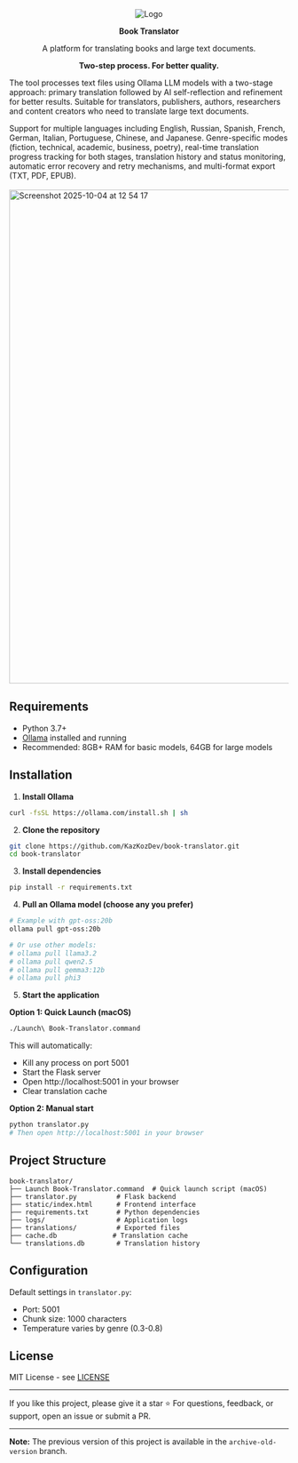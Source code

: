 <div align="center">
  <img src="https://github.com/user-attachments/assets/f62278a1-ec33-4096-aa13-a855dd7bda4f" alt="Logo">
  <br> 
</div>
<div align="center">
<p><strong>Book Translator</strong></p>
  <p>A platform for translating books and large text documents.</p>
  <p><strong>Two-step process. For better quality.</strong></p>
</div>
  <p>The tool processes text files using Ollama LLM models with a two-stage approach: primary translation followed by AI self-reflection and refinement for better results. Suitable for translators, publishers, authors, researchers and content creators who need to translate large text documents.</p>
Support for multiple languages including English, Russian, Spanish, French, German, Italian, Portuguese, Chinese, and Japanese.  Genre-specific modes (fiction, technical, academic, business, poetry), real-time translation progress tracking for both stages, translation history and status monitoring, automatic error recovery and retry mechanisms, and multi-format export (TXT, PDF, EPUB).  <br>   <br> 

<img width="1191" height="889" alt="Screenshot 2025-10-04 at 12 54 17" src="https://github.com/user-attachments/assets/35838c1c-26be-4594-a759-dbaa76a9494f" />

## Requirements

- Python 3.7+
- [Ollama](https://ollama.ai/) installed and running
- Recommended: 8GB+ RAM for basic models, 64GB for large models

## Installation

1. **Install Ollama**
```bash
curl -fsSL https://ollama.com/install.sh | sh
```

2. **Clone the repository**
```bash
git clone https://github.com/KazKozDev/book-translator.git
cd book-translator
```

3. **Install dependencies**
```bash
pip install -r requirements.txt
```

4. **Pull an Ollama model (choose any you prefer)**
```bash
# Example with gpt-oss:20b
ollama pull gpt-oss:20b

# Or use other models:
# ollama pull llama3.2
# ollama pull qwen2.5
# ollama pull gemma3:12b
# ollama pull phi3
```

5. **Start the application**

**Option 1: Quick Launch (macOS)**
```bash
./Launch\ Book-Translator.command
```
This will automatically:
- Kill any process on port 5001
- Start the Flask server
- Open http://localhost:5001 in your browser
- Clear translation cache

**Option 2: Manual start**
```bash
python translator.py
# Then open http://localhost:5001 in your browser
```

## Project Structure

```
book-translator/
├── Launch Book-Translator.command  # Quick launch script (macOS)
├── translator.py          # Flask backend
├── static/index.html      # Frontend interface
├── requirements.txt       # Python dependencies
├── logs/                  # Application logs
├── translations/          # Exported files
├── cache.db              # Translation cache
└── translations.db        # Translation history
```

## Configuration

Default settings in `translator.py`:
- Port: 5001
- Chunk size: 1000 characters
- Temperature varies by genre (0.3-0.8)

## License

MIT License - see [LICENSE](LICENSE)

---

If you like this project, please give it a star ⭐
For questions, feedback, or support, open an issue or submit a PR.

---

**Note:** The previous version of this project is available in the `archive-old-version` branch.

